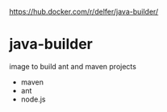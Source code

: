https://hub.docker.com/r/delfer/java-builder/
# java-builder
image to build ant and maven projects
- maven
- ant
- node.js
